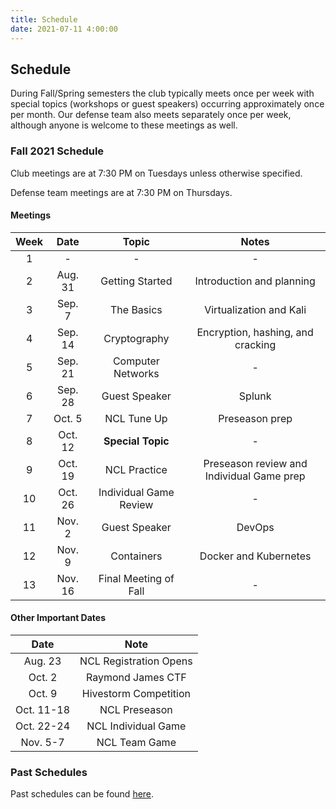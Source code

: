 ```yaml
---
title: Schedule
date: 2021-07-11 4:00:00
---
```


## Schedule

During Fall/Spring semesters the club typically meets once per week with special topics (workshops or guest speakers) occurring approximately once per month. Our defense team also meets separately once per week, although anyone is welcome to these meetings as well.

### Fall 2021 Schedule

Club meetings are at 7:30 PM on Tuesdays unless otherwise specified.

Defense team meetings are at 7:30 PM on Thursdays.

#### Meetings

Week | Date | Topic | Notes
:-:| :-----: | :-------------: | :---:
 1 | - | - | -
 2 | Aug. 31 | Getting Started | Introduction and planning
 3 | Sep. 7  | The Basics | Virtualization and Kali
 4 | Sep. 14  | Cryptography | Encryption, hashing, and cracking
 5 | Sep. 21 | Computer Networks | -
 6 | Sep. 28 | Guest Speaker | Splunk
 7 | Oct. 5  | NCL Tune Up | Preseason prep
 8 | Oct. 12 | **Special Topic** | -
 9 | Oct. 19 | NCL Practice | Preseason review and Individual Game prep
10 | Oct. 26 | Individual Game Review | -
11 | Nov. 2  | Guest Speaker | DevOps
12 | Nov. 9 | Containers | Docker and Kubernetes
13 | Nov. 16 | Final Meeting of Fall | -

#### Other Important Dates

Date | Note
:-----: | :-----:
Aug. 23 | NCL Registration Opens
Oct. 2 | Raymond James CTF
Oct. 9 | Hivestorm Competition
Oct. 11-18 | NCL Preseason
Oct. 22-24 | NCL Individual Game
Nov. 5-7 | NCL Team Game

### Past Schedules

Past schedules can be found [here](/schedule/archive.html). 
